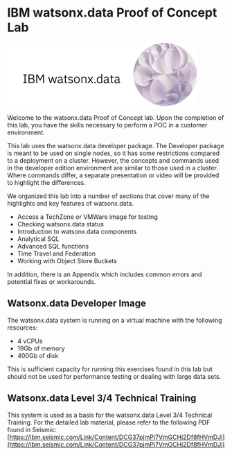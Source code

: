 # IBM watsonx.data Proof of Concept Lab

![WatsonX](wxd-images/watsonxlogoibm.png)

Welcome to the watsonx.data Proof of Concept lab. Upon the completion of this lab, you have the skills necessary to perform a POC in a customer environment. 

This lab uses the watsonx.data developer package. The Developer package is meant to be used on single nodes, so it has some restrictions compared to a deployment on a cluster. However, the concepts and commands used in the developer edition environment are similar to those used in a cluster. Where commands differ, a separate presentation or video will be provided to highlight the differences.

We organized this lab into a number of sections that cover many of the highlights and key features of watsonx.data.

   * Access a TechZone or VMWare image for testing
   * Checking watsonx.data status
   * Introduction to watsonx.data components
   * Analytical SQL
   * Advanced SQL functions
   * Time Travel and Federation
   * Working with Object Store Buckets

In addition, there is an Appendix which includes common errors and potential fixes or workarounds. 

## Watsonx.data Developer Image 

The watsonx.data system is running on a virtual machine with the following resources:

   * 4 vCPUs
   * 19Gb of memory
   * 400Gb of disk

This is sufficient capacity for running this exercises found in this lab but should not be used for performance testing or dealing with large data sets.

## Watsonx.data Level 3/4 Technical Training

This system is used as a basis for the watsonx.data Level 3/4 Technical Training. For the detailed lab material, please refer to the following PDF found in Seismic: [https://ibm.seismic.com/Link/Content/DCG37pjmPj7VmGCHj2Df8fHVmDJj](https://ibm.seismic.com/Link/Content/DCG37pjmPj7VmGCHj2Df8fHVmDJj)
